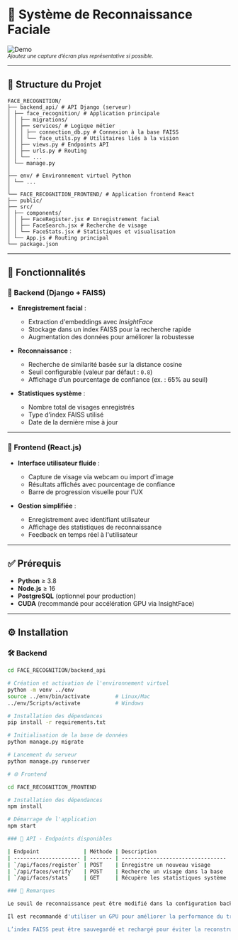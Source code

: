 # 🧠 Système de Reconnaissance Faciale

![Demo](FACE_RECOGNITION_FRONTEND/public/demo.gif)  
<sub><i>Ajoutez une capture d’écran plus représentative si possible.</i></sub>

---

## 📁 Structure du Projet
````
FACE_RECOGNITION/
├── backend_api/ # API Django (serveur)
│ ├── face_recognition/ # Application principale
│ │ ├── migrations/
│ │ ├── services/ # Logique métier
│ │ │ ├── connection_db.py # Connexion à la base FAISS
│ │ │ └── face_utils.py # Utilitaires liés à la vision
│ │ ├── views.py # Endpoints API
│ │ ├── urls.py # Routing
│ │ └── ...
│ └── manage.py
│
├── env/ # Environnement virtuel Python
│ └── ...
│
└── FACE_RECOGNITION_FRONTEND/ # Application frontend React
├── public/
├── src/
│ ├── components/
│ │ ├── FaceRegister.jsx # Enregistrement facial
│ │ ├── FaceSearch.jsx # Recherche de visage
│ │ └── FaceStats.jsx # Statistiques et visualisation
│ └── App.js # Routing principal
└── package.json
``````



---

## 🚀 Fonctionnalités

### 🧩 Backend (Django + FAISS)
- **Enregistrement facial** :
  - Extraction d'embeddings avec *InsightFace*
  - Stockage dans un index FAISS pour la recherche rapide
  - Augmentation des données pour améliorer la robustesse

- **Reconnaissance** :
  - Recherche de similarité basée sur la distance cosine
  - Seuil configurable (valeur par défaut : `0.8`)
  - Affichage d’un pourcentage de confiance (ex. : 65% au seuil)

- **Statistiques système** :
  - Nombre total de visages enregistrés
  - Type d’index FAISS utilisé
  - Date de la dernière mise à jour

---

### 🎨 Frontend (React.js)
- **Interface utilisateur fluide** :
  - Capture de visage via webcam ou import d’image
  - Résultats affichés avec pourcentage de confiance
  - Barre de progression visuelle pour l’UX

- **Gestion simplifiée** :
  - Enregistrement avec identifiant utilisateur
  - Affichage des statistiques de reconnaissance
  - Feedback en temps réel à l'utilisateur

---

## ✅ Prérequis

- **Python** ≥ 3.8  
- **Node.js** ≥ 16  
- **PostgreSQL** (optionnel pour production)  
- **CUDA** (recommandé pour accélération GPU via InsightFace)

---

## ⚙️ Installation

### 🛠 Backend

```bash
cd FACE_RECOGNITION/backend_api

# Création et activation de l'environnement virtuel
python -m venv ../env
source ../env/bin/activate        # Linux/Mac
../env/Scripts/activate           # Windows

# Installation des dépendances
pip install -r requirements.txt

# Initialisation de la base de données
python manage.py migrate

# Lancement du serveur
python manage.py runserver

# 🌐 Frontend

cd FACE_RECOGNITION_FRONTEND

# Installation des dépendances
npm install

# Démarrage de l'application
npm start

### 📡 API - Endpoints disponibles

| Endpoint              | Méthode | Description                       |
| --------------------- | ------- | --------------------------------- |
| `/api/faces/register` | POST    | Enregistre un nouveau visage      |
| `/api/faces/verify`   | POST    | Recherche un visage dans la base  |
| `/api/faces/stats`    | GET     | Récupère les statistiques système |

### 📌 Remarques

Le seuil de reconnaissance peut être modifié dans la configuration backend.

Il est recommandé d'utiliser un GPU pour améliorer la performance du traitement d’images.

L’index FAISS peut être sauvegardé et rechargé pour éviter la reconstruction à chaque démarrage.

